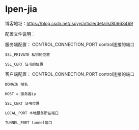 # Ipen-jia

博客地址：https://blog.csdn.net/isoyy/article/details/80663469

配置文件说明：

服务端配置：
    CONTROL_CONNECTION_PORT control连接的端口

    SSL_PRIVATE 私钥的位置

    SSL_CERT 证书的位置


客户端配置：
    CONTROL_CONNECTION_PORT control连接的端口

    DOMAIN 域名

    HOST = 服务器ip

    SSL_CERT 证书位置

    LOCAL_PORT 本地服务所在端口

    TUNNEL_PORT tunnel端口
